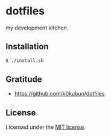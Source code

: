 # dotfiles
my development kitchen.

## Installation
```sh
$ ./install.sh
```

## Gratitude
- https://github.com/k0kubun/dotfiles

## License
Licensed under the [MIT license](https://igsr5.mit-license.org/2022).
